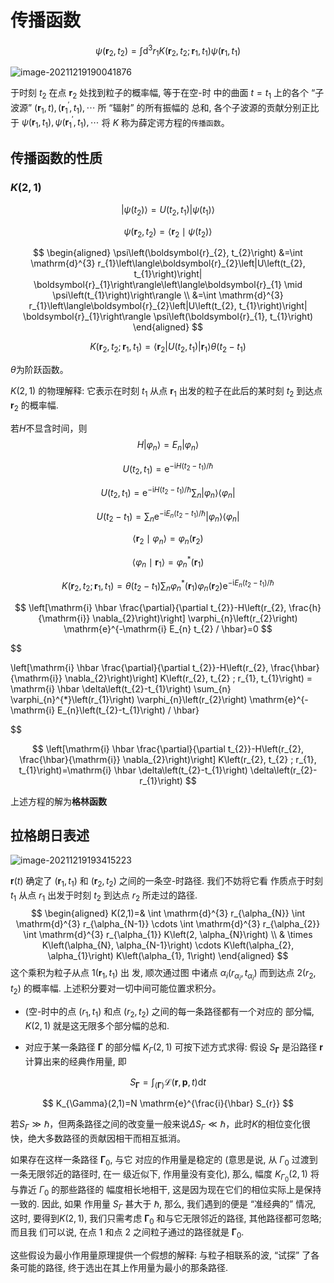 # 传播函数

$$
\psi\left(\boldsymbol{r}_{2}, t_{2}\right)=\int \mathrm{d}^{3} r_{1} K\left(\boldsymbol{r}_{2}, t_{2} ; \boldsymbol{r}_{1}, t_{1}\right) \psi\left(\boldsymbol{r}_{1}, t_{1}\right)
$$

![image-20211219190041876](https://s2.loli.net/2021/12/19/g57ISthJ2R8HEmT.png)

于时刻 $t_{2}$ 在点 $\boldsymbol{r}_{2}$ 处找到粒子的概率幅, 等于在空-时 中的曲面 $t=t_{1}$ 上的各个 “子波源” $\left(\boldsymbol{r}_{1}, t\right),\left(\boldsymbol{r}_{1}^{\prime}, t_{1}\right), \cdots$ 所 “辐射” 的所有振幅的 总和, 各个子波源的贡献分别正比于 $\psi\left(\boldsymbol{r}_{1}, t_{1}\right), \psi\left(\boldsymbol{r}_{1}^{\prime}, t_{1}\right), \cdots$  将 $K$ 称为薛定谔方程的`传播函数`。

## 传播函数的性质

### $K(2,1)$

$$
\left|\psi\left(t_{2}\right)\right\rangle=U\left(t_{2}, t_{1}\right)\left|\psi\left(t_{1}\right)\right\rangle
$$

$$
\psi\left(\boldsymbol{r}_{2}, t_{2}\right)=\left\langle\boldsymbol{r}_{2} \mid \psi\left(t_{2}\right)\right\rangle
$$

$$
\begin{aligned}
\psi\left(\boldsymbol{r}_{2}, t_{2}\right) &=\int \mathrm{d}^{3} r_{1}\left\langle\boldsymbol{r}_{2}\left|U\left(t_{2}, t_{1}\right)\right| \boldsymbol{r}_{1}\right\rangle\left\langle\boldsymbol{r}_{1} \mid \psi\left(t_{1}\right)\right\rangle \\
&=\int \mathrm{d}^{3} r_{1}\left\langle\boldsymbol{r}_{2}\left|U\left(t_{2}, t_{1}\right)\right| \boldsymbol{r}_{1}\right\rangle \psi\left(\boldsymbol{r}_{1}, t_{1}\right)
\end{aligned}
$$

$$
K\left(\boldsymbol{r}_{2}, t_{2} ; \boldsymbol{r}_{1}, t_{1}\right)=\left\langle\boldsymbol{r}_{2}\left|U\left(t_{2}, t_{1}\right)\right| \boldsymbol{r}_{1}\right\rangle \theta\left(t_{2}-t_{1}\right)
$$

$\theta$为阶跃函数。

 $K(2,1)$ 的物理解释: 它表示在时刻 $t_{1}$ 从点 $\boldsymbol{r}_{1}$ 出发的粒子在此后的某时刻 $t_{2}$ 到达点 $\boldsymbol{r}_{2}$ 的概率幅. 

若$H$不显含时间，则
$$
H\left|\varphi_{n}\right\rangle=E_{n}\left|\varphi_{n}\right\rangle
$$

$$
U\left(t_{2}, t_{1}\right)=\mathrm{e}^{-\mathrm{i} H\left(t_{2}-t_{1}\right) / \hbar}
$$

$$
U\left(t_{2}, t_{1}\right)=\mathrm{e}^{-\mathrm{i} H\left(t_{2}-t_{1}\right) / \hbar} \sum_{n}\left|\varphi_{n}\right\rangle\left\langle\varphi_{n}\right|
$$

$$
U\left(t_{2}-t_{1}\right)=\sum_{n} \mathrm{e}^{-\mathrm{i} E_{n}\left(t_{2}-t_{1}\right) / \hbar}\left|\varphi_{n}\right\rangle\left\langle\varphi_{n}\right|
$$

$$
\left\langle\boldsymbol{r}_{2} \mid \varphi_{n}\right\rangle=\varphi_{n}\left(\boldsymbol{r}_{2}\right)
$$

$$
\left\langle\varphi_{n} \mid \boldsymbol{r}_{1}\right\rangle=\varphi_{n}^{*}\left(\boldsymbol{r}_{1}\right)
$$

$$
K\left(\boldsymbol{r}_{2}, t_{2} ; \boldsymbol{r}_{1}, t_{1}\right)=\theta\left(t_{2}-t_{1}\right) \sum_{n} \varphi_{n}^{*}\left(\boldsymbol{r}_{1}\right) \varphi_{n}\left(\boldsymbol{r}_{2}\right) \mathrm{e}^{-\mathrm{i} E_{n}\left(t_{2}-t_{1}\right) / \hbar}
$$

$$
\left[\mathrm{i} \hbar \frac{\partial}{\partial t_{2}}-H\left(r_{2}, \frac{h}{\mathrm{i}} \nabla_{2}\right)\right] \varphi_{n}\left(r_{2}\right) \mathrm{e}^{-\mathrm{i} E_{n} t_{2} / \hbar}=0
$$

$$

\left[\mathrm{i} \hbar \frac{\partial}{\partial t_{2}}-H\left(r_{2}, \frac{\hbar}{\mathrm{i}} \nabla_{2}\right)\right] K\left(r_{2}, t_{2} ; r_{1}, t_{1}\right) 
= \mathrm{i} \hbar \delta\left(t_{2}-t_{1}\right) \sum_{n} \varphi_{n}^{*}\left(r_{1}\right) \varphi_{n}\left(r_{2}\right) \mathrm{e}^{-\mathrm{i} E_{n}\left(t_{2}-t_{1}\right) / \hbar}
$$

$$
\left[\mathrm{i} \hbar \frac{\partial}{\partial t_{2}}-H\left(r_{2}, \frac{\hbar}{\mathrm{i}} \nabla_{2}\right)\right] K\left(r_{2}, t_{2} ; r_{1}, t_{1}\right)=\mathrm{i} \hbar \delta\left(t_{2}-t_{1}\right) \delta\left(r_{2}-r_{1}\right)
$$

上述方程的解为**格林函数**

## 拉格朗日表述

![image-20211219193415223](https://s2.loli.net/2021/12/19/NBt7LGbwPIgSmko.png)

 $\boldsymbol{r}(t)$ 确定了 $\left(\boldsymbol{r}_{1}, t_{1}\right)$ 和 $\left(\boldsymbol{r}_{2}, t_{2}\right)$ 之间的一条空-时路径. 我们不妨将它看 作质点于时刻 $t_{1}$ 从点 $r_{1}$ 出发于时刻 $t_{2}$ 到达点 $r_{2}$ 所走过的路径.
$$
\begin{aligned}
K(2,1)=& \int \mathrm{d}^{3} r_{\alpha_{N}} \int \mathrm{d}^{3} r_{\alpha_{N-1}} \cdots \int \mathrm{d}^{3} r_{\alpha_{2}} \int \mathrm{d}^{3} r_{\alpha_{1}} K\left(2, \alpha_{N}\right) \\
& \times K\left(\alpha_{N}, \alpha_{N-1}\right) \cdots K\left(\alpha_{2}, \alpha_{1}\right) K\left(\alpha_{1}, 1\right)
\end{aligned}
$$
这个乘积为粒子从点 $1\left(\boldsymbol{r}_{1}, t_{1}\right)$ 出 发, 顺次通过图 中诸点 $\alpha_{i}\left(r_{\alpha_{i}}, t_{\alpha_{i}}\right)$ 而到达点 $2\left(r_{2}, t_{2}\right)$ 的概率幅. 上述积分要对一切中间可能位置求积分。

* (空-时中的点 $\left(r_{1}, t_{1}\right)$ 和点 $\left(r_{2}, t_{2}\right)$ 之间的每一条路径都有一个对应的 部分幅, $K(2,1)$ 就是这无限多个部分幅的总和.

* 对应于某一条路径 $\boldsymbol{\Gamma}$ 的部分幅 $K_{\Gamma}(2,1)$ 可按下述方式求得: 假设 $S_{\boldsymbol{\Gamma}}$ 是沿路径 $\boldsymbol{r}$ 计算出来的经典作用量, 即

$$
S_{\boldsymbol{\Gamma}}=\int_{(\boldsymbol{\Gamma})} \mathscr{L}(\boldsymbol{r}, \boldsymbol{p}, t) \mathrm{d} t
$$

$$
K_{\Gamma}(2,1)=N \mathrm{e}^{\frac{i}{\hbar} S_{r}}
$$

若$S_\Gamma \gg \hbar$，但两条路径之间的改变量一般来说$\Delta S_{\Gamma}\ll \hbar$，此时$K$的相位变化很快，绝大多数路径的贡献因相干而相互抵消。

 如果存在这样一条路径 $\boldsymbol{\Gamma}_{0}$, 与它 对应的作用量是稳定的 (意思是说, 从 $\Gamma_{0}$ 过渡到一条无限邻近的路径时, 在一 级近似下, 作用量没有变化), 那么, 幅度 $K_{\Gamma_{0}}(2,1)$ 将与靠近 $\Gamma_{0}$ 的那些路径的 幅度相长地相干, 这是因为现在它们的相位实际上是保持一致的. 因此, 如果 作用量 $S_{\Gamma}$ 甚大于 $\hbar$, 那么, 我们遇到的便是 “准经典的” 情况, 这时, 要得到$K(2,1)$, 我们只需考虑 $\boldsymbol{\Gamma}_{0}$ 和与它无限邻近的路径, 其他路径都可忽略; 而且我 们可以说, 在点 1 和点 2 之间粒子通过的路径就是 $\boldsymbol{\Gamma}_{0}$. 

这些假设为最小作用量原理提供一个假想的解释: 与粒子相联系的波, “试探” 了各条可能的路径, 终于选出在其上作用量为最小的那条路径.